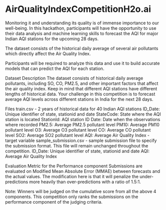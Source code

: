 # AirQualityIndexCompetitionH2o.ai
Monitoring it and understanding its quality is of immense importance to our well-being. In this hackathon, participants will have the opportunity to use their data analysis and machine learning skills to forecast the AQI for major Indian AQI stations for the upcoming 28 days.

The dataset consists of the historical daily average of several air pollutants which directly affect the Air Quality Index.

Participants will be required to analyze this data and use it to build accurate models that can predict the AQI for each station.

Dataset Description
The dataset consists of historical daily average pollutants, including SO, CO, PM2.5, and other important factors that affect the air quality index. Keep in mind that different AQI stations have different lengths of historical data. Your challenge in this competition is to forecast average AQI levels across different stations in India for the next 28 days.

Files
train.csv - 2 years of historical data for 40 Indian AQI stations
ID_Date: Unique identifier of state, stationid and date
StateCode: State where the AQI station is located
StationId: AQI station ID
Date: Date when the observations where recorded
PM2.5: Average PM2.5 pollutant level
PM10: Average PM10 pollutant level
O3: Average O3 pollutant level
CO: Average CO pollutant level
SO2: Average SO2 pollutant level
AQI: Average Air Quality Index - target variable
sample_submission.csv - sample submission file to specify the submission format. This file will remain unchanged throughout the competition.
ID_Date: Unique identifier of state, stationid and date
AQI: Average Air Quality Index

Evaluation Metric for the Performance component
Submissions are evaluated on Modified Mean Absolute Error (MMAE) between forecasts and the actual values. The modification here is that it will penalize the under-predictions more heavily than over-predictions with a ratio of 1.5:1.

Note: Winners will be judged on the cumulative score from all the above 4 components. This competition only ranks the submissions on the performance component of the judging criteria.

